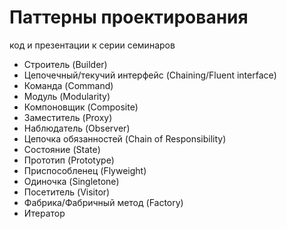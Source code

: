 # Паттерны проектирования
код и презентации к серии семинаров
- Строитель (Builder)
- Цепочечный/текучий интерфейс (Chaining/Fluent interface)
- Команда (Command)
- Модуль (Modularity)
- Компоновщик (Composite)
- Заместитель (Proxy)
- Наблюдатель (Observer)
- Цепочка обязанностей (Chain of Responsibility)
- Состояние (State)
- Прототип (Prototype)
- Приспособленец (Flyweight)
- Одиночка (Singletone)
- Посетитель (Visitor)
- Фабрика/Фабричный метод (Factory)
- Итератор
